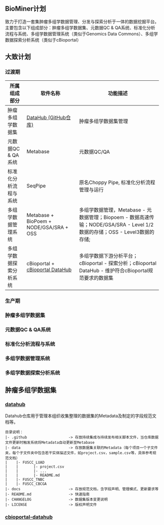 ## BioMiner计划
致力于打造一套集肿瘤多组学数据管理、分发与探索分析于一体的数据挖掘平台。主要包含以下组成部分：肿瘤多组学数据集、元数据QC & QA系统、标准化分析流程与系统、多组学数据管理系统（类似于Genomics Data Commons）、多组学数据探索分析系统（类似于cBioportal）

## 大致计划
### 过渡期
| 所属组成部分 | 软件名称  | 功能描述                  |
|------------|----------|-------------------------|
| 肿瘤多组学数据集 | [DataHub (GitHub仓库)](https://github.com/biominer-lab/datahub)  | 肿瘤多组学数据集管理       |
| 元数据QC & QA系统 | Metabase | 元数据QC/QA |
| 标准化分析流程与系统 | SeqPipe  | 原名Choppy Pipe, 标准化分析流程管理与运行 |
| 多组学数据管理系统 | Metabase + BioPoem + NODE/GSA/SRA + OSS | 多组学数据管理，Metabase - 元数据管理；Biopoem - 数据高速传输；NODE/GSA/SRA - Level 1/2数据的存储；OSS - Level3数据的存储; |
| 多组学数据探索分析系统| cBioportal + [cBioportal DataHub](https://github.com/biominer-lab/cbioportal-datahub)  | 多组学数据下游分析平台；cBioportal - 探索分析；cBioportal DataHub - 维护符合cBioportal规范要求的数据集 |


### 生产期

### 肿瘤多组学数据集

### 元数据QC & QA系统

### 标准化分析流程与系统

### 多组学数据管理系统

### 多组学数据探索分析系统

## 肿瘤多组学数据集

### [datahub](https://github.com/biominer-lab/datahub)
Datahub仓库用于管理本组织收集整理的数据集的Metadata及制定的字段规范文档等。

```
目录说明：
|- .github                   -> 存放持续集成与持续发布相关脚本文件，当仓库数据文件更新时触发系统将Metadata自动更新至Metabase
|- data                      -> 存放数据集关联的Metadata（每个项目一个子文件夹，每个子文件夹中包含若干实体描述文件，如project.csv，sample.csv等，具体参考规范文档）
|    |- FUSCC_LUAD
|    |       |- project.csv
|    |       |- ...
|    |       |- README.md
|    |- FUSCC_TNBC
|    |- FUSCC_CBCGA
|- docs                      -> 存放规范文档，含字段声明、管理模式、更新要求等
|- README.md                 -> 快速指南
|- CHANGELOG                 -> 数据集版本变更说明
|- LICENSE                   -> 版权声明文件
```

### [cbioportal-datahub](https://github.com/biominer-lab/cbioportal-datahub)

<!--

**Here are some ideas to get you started:**

🙋‍♀️ A short introduction - what is your organization all about?
🌈 Contribution guidelines - how can the community get involved?
👩‍💻 Useful resources - where can the community find your docs? Is there anything else the community should know?
🍿 Fun facts - what does your team eat for breakfast?
🧙 Remember, you can do mighty things with the power of [Markdown](https://docs.github.com/github/writing-on-github/getting-started-with-writing-and-formatting-on-github/basic-writing-and-formatting-syntax)
-->
